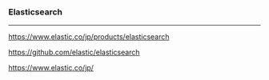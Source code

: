 ### Elasticsearch
---
https://www.elastic.co/jp/products/elasticsearch

https://github.com/elastic/elasticsearch

https://www.elastic.co/jp/

```
```

```
```
